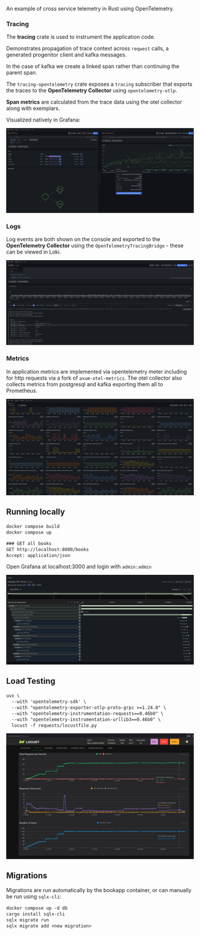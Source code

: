 
An example of cross service telemetry in Rust using OpenTelemetry.


### Tracing

The **tracing** crate is used to instrument the application code. 

Demonstrates propagation of trace context across `reqwest` calls,
a generated progenitor client and kafka messages.

In the case of kafka we create a linked span rather than continuing the parent span. 

The `tracing-opentelemetry` crate exposes a `tracing` subscriber that exports the traces 
to the **OpenTelemetry Collector** using `opentelemetry-otlp`.

**Span metrics** are calculated from the trace data using the otel collector along with exemplars.

Visualized natively in Grafana:

![img.png](.github/spanmetrics.png)


### Logs

Log events are both shown on the console and exported to the **OpenTelemetry Collector** using
the `OpenTelemetryTracingBridge` - these can be viewed in Loki.

![img.png](.github/loki.png)

### Metrics

In application metrics are implemented via opentelemetry meter including for http requests
via a fork of `axum-otel-metrics`. The otel collector also collects metrics from postgresql and 
kafka exporting them all to Prometheus.

![img.png](.github/metrics.png)


## Running locally

```shell
docker compose build
docker compose up
```


```http request
### GET all books
GET http://localhost:8000/books
Accept: application/json

```

Open Grafana at localhost:3000 and login with `admin:admin`

![img.png](.github/img.png)


## Load Testing

```shell
uvx \
  --with 'opentelemetry-sdk' \
  --with "opentelemetry-exporter-otlp-proto-grpc >=1.24.0" \
  --with "opentelemetry-instrumentation-requests==0.46b0" \
  --with "opentelemetry-instrumentation-urllib3==0.46b0" \
  locust -f requests/locustfile.py
```


![img.png](./.github/locust-screenshot.png)

## Migrations

Migrations are run automatically by the bookapp container, or can manually be run using `sqlx-cli`:

```shell
docker compose up -d db
cargo install sqlx-cli
sqlx migrate run
sqlx migrate add <new migration>
```

